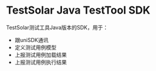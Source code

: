 # TestSolar Java TestTool SDK

TestSolar测试工具Java版本的SDK，用于：

- 跟uniSDK通讯
- 定义测试用例模型
- 上报测试用例加载结果
- 上报测试用例执行结果